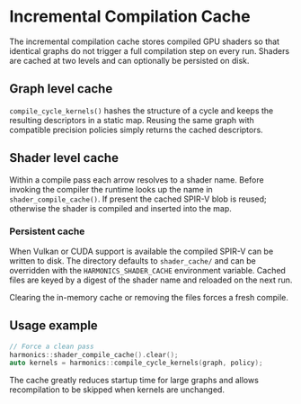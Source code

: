 # Incremental Compilation Cache

The incremental compilation cache stores compiled GPU shaders so that identical graphs do not trigger a full compilation step on every run. Shaders are cached at two levels and can optionally be persisted on disk.

## Graph level cache

`compile_cycle_kernels()` hashes the structure of a cycle and keeps the resulting descriptors in a static map. Reusing the same graph with compatible precision policies simply returns the cached descriptors.

## Shader level cache

Within a compile pass each arrow resolves to a shader name. Before invoking the compiler the runtime looks up the name in `shader_compile_cache()`. If present the cached SPIR-V blob is reused; otherwise the shader is compiled and inserted into the map.

### Persistent cache

When Vulkan or CUDA support is available the compiled SPIR-V can be written to disk. The directory defaults to `shader_cache/` and can be overridden with the `HARMONICS_SHADER_CACHE` environment variable. Cached files are keyed by a digest of the shader name and reloaded on the next run.

Clearing the in-memory cache or removing the files forces a fresh compile.

## Usage example

```cpp
// Force a clean pass
harmonics::shader_compile_cache().clear();
auto kernels = harmonics::compile_cycle_kernels(graph, policy);
```

The cache greatly reduces startup time for large graphs and allows recompilation to be skipped when kernels are unchanged.

